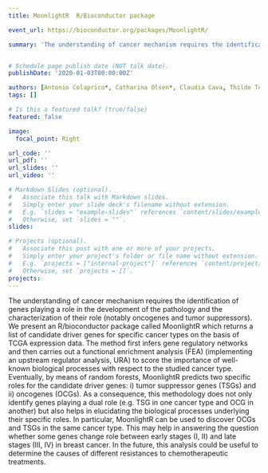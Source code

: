 ```yaml
---
title: MoonlightR  R/Bioconductor package 

event_url: https://bioconductor.org/packages/MoonlightR/

summary: 'The understanding of cancer mechanism requires the identification of genes playing a role in the development of the pathology and the characterization of their role (notably oncogenes and tumor suppressors). Results: We present an R/bioconductor package called MoonlightR which returns a list of candidate driver genes for specific cancer types on the basis of TCGA expression data. The method first infers gene regulatory networks and then carries out a functional enrichment analysis (FEA) (implementing an upstream regulator analysis, URA) to score the importance of well-known biological processes with respect to the studied cancer type. Eventually, by means of random forests, MoonlightR predicts two specific roles for the candidate driver genes: i) tumor suppressor genes (TSGs) and ii) oncogenes (OCGs). As a consequence, this methodology does not only identify genes playing a dual role (e.g. TSG in one cancer type and OCG in another) but also helps in elucidating the biological processes underlying their specific roles. In particular, MoonlightR can be used to discover OCGs and TSGs in the same cancer type. This may help in answering the question whether some genes change role between early stages (I, II) and late stages (III, IV) in breast cancer. In the future, this analysis could be useful to determine the causes of different resistances to chemotherapeutic treatments.'


# Schedule page publish date (NOT talk date).
publishDate: '2020-01-03T00:00:00Z'

authors: [Antonio Colaprico*, Catharina Olsen*, Claudia Cava, Thilde Terkelsen, Laura Cantini, Andre Olsen, Gloria Bertoli, Andrei Zinovyev, Emmanuel Barillot, Isabella Castiglioni, Elena Papaleo, Gianluca Bontempi]
tags: []

# Is this a featured talk? (true/false)
featured: false

image:
  focal_point: Right

url_code: ''
url_pdf: ''
url_slides: ''
url_video: ''

# Markdown Slides (optional).
#   Associate this talk with Markdown slides.
#   Simply enter your slide deck's filename without extension.
#   E.g. `slides = "example-slides"` references `content/slides/example-slides.md`.
#   Otherwise, set `slides = ""`.
slides:

# Projects (optional).
#   Associate this post with one or more of your projects.
#   Simply enter your project's folder or file name without extension.
#   E.g. `projects = ["internal-project"]` references `content/project/deep-learning/index.md`.
#   Otherwise, set `projects = []`.
projects:
---
```


The understanding of cancer mechanism requires the identification of genes playing a role in the development of the pathology and the characterization of their role (notably oncogenes and tumor suppressors). We present an R/bioconductor package called MoonlightR which returns a list of candidate driver genes for specific cancer types on the basis of TCGA expression data. The method first infers gene regulatory networks and then carries out a functional enrichment analysis (FEA) (implementing an upstream regulator analysis, URA) to score the importance of well-known biological processes with respect to the studied cancer type. Eventually, by means of random forests, MoonlightR predicts two specific roles for the candidate driver genes: i) tumor suppressor genes (TSGs) and ii) oncogenes (OCGs). As a consequence, this methodology does not only identify genes playing a dual role (e.g. TSG in one cancer type and OCG in another) but also helps in elucidating the biological processes underlying their specific roles. In particular, MoonlightR can be used to discover OCGs and TSGs in the same cancer type. This may help in answering the question whether some genes change role between early stages (I, II) and late stages (III, IV) in breast cancer. In the future, this analysis could be useful to determine the causes of different resistances to chemotherapeutic treatments.

